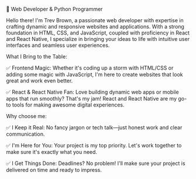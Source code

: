 🚀 Web Developer & Python Programmer

Hello there! I'm Trev Brown, a passionate web developer with expertise in crafting dynamic and responsive websites and applications. With a strong foundation in HTML, CSS, and JavaScript, coupled with proficiency in React and React Native, I specialize in bringing your ideas to life with intuitive user interfaces and seamless user experiences.

What I Bring to the Table:

✅ Frontend Magic: Whether it's coding up a storm with HTML/CSS or adding some magic with JavaScript, I'm here to create websites that look great and work even better.

✅ React & React Native Fan: Love building dynamic web apps or mobile apps that run smoothly? That's my jam! React and React Native are my go-to tools for making awesome digital experiences.

Why choose me:

✅ I Keep it Real: No fancy jargon or tech talk—just honest work and clear communication.

✅ I'm Here for You: Your project is my top priority. Let's work together to make sure it's exactly what you need.

✅ I Get Things Done: Deadlines? No problem! I'll make sure your project is delivered on time and ready to impress.

